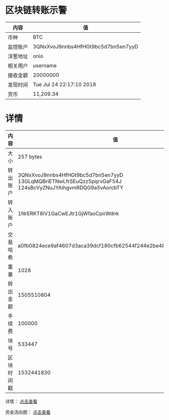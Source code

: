 ﻿# 区块链转账示警
|内容|值|
| ----- | ---- |
| 币种 | BTC |
|监控账户 | 3QNxXvoJ9nnbs4HfHGt9bc5d7bn5en7yyD |
 |洋葱地址 | onio | 
 |相关用户 | username | 
|接收金额 | 20000000 |
|发现时间 |Tue Jul 24 22:17:10 2018|
|货币 |11,209.34 |


# 详情
|内容|值|
| ---  |  ----- |
|大小   | 257 bytes |
|转出账户 |  3QNxXvoJ9nnbs4HfHGt9bc5d7bn5en7yyD<br/>  13GLqMQBriETNwLfrSEuQzz5pqrvGaF54J<br/>  124sBcVyZNuJYAihgvmRDQG9a5vAorcbTY<br/>  |
|转入账户 |  1NrERKT8iV1GaCwEJtr1GjWfaoCpirWdnk<br/>  |
|交易哈希 | a0fb0824ece9af4607d3aca39dcf180cfb62544f244e2be4833159cd6289d0da |
|重量 | 1028 |
|转出金额 | 1505510804 |
|手续费 | 100000 |
|块号 |533447|
|区块时间戳 | 1532441830 |


详情： [点击查看]( https://blockchain.info/tx/a0fb0824ece9af4607d3aca39dcf180cfb62544f244e2be4833159cd6289d0da)

资金流向图： [点击查看](https://blockchain.info/tree/362375278)